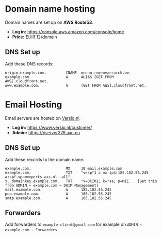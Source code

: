 
# Domain name hosting

Domain names are set up on **AWS Route53**.

- **Log in:** <https://console.aws.amazon.com/console/home>
- **Price:** EUIR 12/domain

## DNS Set up

Add these DNS records:

```
origin.example.com.         CNAME  ocean.romeovansnick.be.
example.com.                A      ALIAS [GET FROM AWS].cloudfront.net.
www.example.com.            A      [GET FROM AWS].cloudfront.net.
```

# Email Hosting

Email servers are hosted on [Versio.nl](<https://versio.nl>).

- **Log in:** <https://www.versio.nl/customer/>
- **Admin:** <https://vserver379.axc.eu>

## DNS Set up

Add these records to the domain name.

```
example.com.                MX     10 mail.example.com
example.com.                TXT    "v=spf1 a mx ip4:185.182.56.245 a:spf.spamexperts.axc.nl -all"
x._domainkey.example.com.   TXT    "v=DKIM1; k=rsa; p=MII... [Get this from ADMIN ~ example.com ~ DKIM Management]
mail.example.com.           A      185.182.56.245
pop.example.com.            A      185.182.56.245
smtp.example.com.           A      185.182.56.245
```

## Forwarders

Add forwarders to `example.client@gmail.com` for example on `ADMIN ~ example.com ~ Forwarders`.
